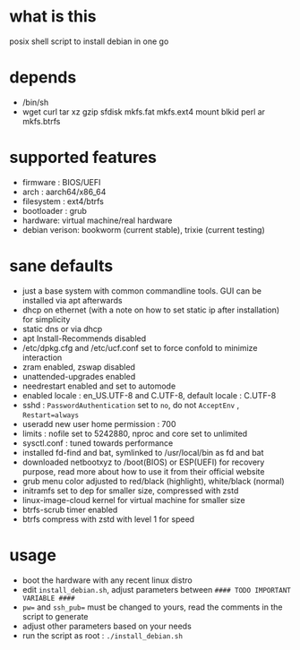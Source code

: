 # what is this
posix shell script to install debian in one go

# depends
- /bin/sh
- wget curl tar xz gzip sfdisk mkfs.fat mkfs.ext4 mount blkid perl ar mkfs.btrfs

# supported features
- firmware : BIOS/UEFI
- arch : aarch64/x86_64
- filesystem : ext4/btrfs
- bootloader : grub
- hardware: virtual machine/real hardware
- debian verison: bookworm (current stable), trixie (current testing)

# sane defaults
- just a base system with common commandline tools. GUI can be installed via apt afterwards
- dhcp on ethernet (with a note on how to set static ip after installation) for simplicity
- static dns or via dhcp
- apt Install-Recommends disabled
- /etc/dpkg.cfg and /etc/ucf.conf set to force confold to minimize interaction
- zram enabled, zswap disabled
- unattended-upgrades enabled
- needrestart enabled and set to automode
- enabled locale : en_US.UTF-8 and C.UTF-8, default locale :  C.UTF-8
- sshd : `PasswordAuthentication` set to `no`, do not `AcceptEnv` , `Restart=always`
- useradd new user home permission : 700
- limits : nofile set to 5242880, nproc and core set to unlimited
- sysctl.conf : tuned towards performance
- installed fd-find and bat, symlinked to /usr/local/bin as fd and bat
- downloaded netbootxyz to /boot(BIOS) or ESP(UEFI) for recovery purpose, read more about how to use it from their official website
- grub menu color adjusted to red/black (highlight), white/black (normal)
- initramfs set to dep for smaller size, compressed with zstd
- linux-image-cloud kernel for virtual machine for smaller size
- btrfs-scrub timer enabled
- btrfs compress with zstd with level 1 for speed

# usage

- boot the hardware with any recent linux distro
- edit `install_debian.sh`, adjust parameters between `#### TODO IMPORTANT VARIABLE ####`
- `pw=` and `ssh_pub=` must be changed to yours, read the comments in the script to generate
- adjust other parameters based on your needs
- run the script as root : `./install_debian.sh`